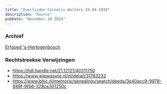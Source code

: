 ```yaml
---
title: "Overlijden Cornelis Walters 24-04-1938"
description: "Source"
pubDate: "November 20 2024"
---
```


### Archief
[Erfgoed 's-Hertogenbosch](https://www.erfgoedshertogenbosch.nl/)

### Rechtstreekse Verwijzingen
- https://hdl.handle.net/21.12121/40311750
- https://www.wiewaswie.nl/nl/detail/31783232
- https://www.bhic.nl/memorix/genealogy/search/deeds/3e40acc9-9978-689f-9fb6-328ce301250c